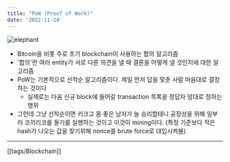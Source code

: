 ```yaml
---
title: "PoW (Proof of Work)"
date: '2022-11-24'
---
```

![elephant](https://thumbs.gfycat.com/RingedFittingHarlequinbug-size_restricted.gif)
- Bitcoin을 비롯 주로 초기 blockchain이 사용하는 합의 알고리즘
- '합의'란 여러 entity가 서로 다른 의견을 낼 때 결론을 어떻게 낼 것인지에 대한 알고리즘
- PoW는 기본적으로 선착순 알고리즘이다. 제일 먼저 답을 맞춘 사람 마음대로 결정하는 것이다
	- 실제로는 다음 신규 block에 들어갈 transaction 목록을 정답자 맘대로 정하는 행위
- 그런데 그냥 선착순이면 키크고 몸 좋은 남자가 늘 승리할테니 공정성을 위해 일부러 코끼리코를 돌기를 실행하는 것이고 이것이 mining이다. (특정 기준보다 적은 hash가 나오는 값을 찾기위해 nonce를 brute force로 대입시켜봄)
---
[[tags/Blockchain]]